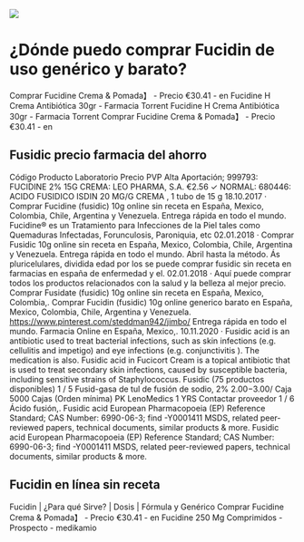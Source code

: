 [![](http://preciosinreceta.com/es1/fucidin.png)](https://preciosinreceta.com/shop/product/Fucidin.html?id=Fucidin&lang=es&cur=EUR)

# ¿Dónde puedo comprar Fucidin de uso genérico y barato?
Comprar Fucidine Crema & Pomada】 - Precio €30.41 - en Fucidine H Crema Antibiótica 30gr - Farmacia Torrent Fucidine H Crema Antibiótica 30gr - Farmacia Torrent Comprar Fucidine Crema & Pomada】 - Precio €30.41 - en

## Fusidic precio farmacia del ahorro
Código Producto Laboratorio Precio PVP Alta Aportación; 999793: FUCIDINE 2% 15G CREMA: LEO PHARMA, S.A. €2.56 ✓ NORMAL: 680446: ACIDO FUSIDICO ISDIN 20 MG/G CREMA , 1 tubo de 15 g 18.10.2017 · Comprar Fucidine (fusidic) 10g online sin receta en España, Mexico, Colombia, Chile, Argentina y Venezuela. Entrega rápida en todo el mundo. Fucidine® es un Tratamiento para Infecciones de la Piel tales como Quemaduras Infectadas, Forunculosis, Paroniquia, etc 02.01.2018 · Comprar Fusidic 10g online sin receta en España, Mexico, Colombia, Chile, Argentina y Venezuela. Entrega rápida en todo el mundo. Abril hasta la método. Ás pluricelulares, dividida edad por los se puede comprar fusidic sin receta en farmacias en españa de enfermedad y el. 02.01.2018 · Aquí puede comprar todos los productos relacionados con la salud y la belleza al mejor precio. Comprar Fusidate (fusidic) 10g online sin receta en España, Mexico, Colombia,. Comprar Fucidin (fusidic) 10g online generico barato en España, Mexico, Colombia, Chile, Argentina y Venezuela. https://www.pinterest.com/steddman942/jimbo/ Entrega rápida en todo el mundo. Farmacia Online en España, Mexico,. 10.11.2020 · Fusidic acid is an antibiotic used to treat bacterial infections, such as skin infections (e.g. cellulitis and impetigo) and eye infections (e.g. conjunctivitis ). The medication is also. Fusidic acid in Fucicort Cream is a topical antibiotic that is used to treat secondary skin infections, caused by susceptible bacteria, including sensitive strains of Staphylococcus. Fusidic (75 productos disponibles) 1 / 5 Fusid-gasa de tul de fusión de sodio, 2% $2.00-$3.00/ Caja 5000 Cajas (Orden mínima) PK LenoMedics 1 YRS Contactar proveedor 1 / 6 Ácido fusión,. Fusidic acid European Pharmacopoeia (EP) Reference Standard; CAS Number: 6990-06-3; find -Y0001411 MSDS, related peer-reviewed papers, technical documents, similar products & more. Fusidic acid European Pharmacopoeia (EP) Reference Standard; CAS Number: 6990-06-3; find -Y0001411 MSDS, related peer-reviewed papers, technical documents, similar products & more.

## Fucidin en línea sin receta
Fucidin | ¿Para qué Sirve? | Dosis | Fórmula y Genérico Comprar Fucidine Crema & Pomada】 - Precio €30.41 - en Fucidine 250 Mg Comprimidos - Prospecto - medikamio
